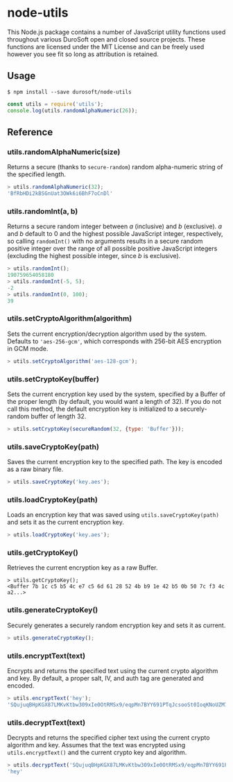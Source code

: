 # node-utils
This Node.js package contains a number of JavaScript utility functions used
throughout various DuroSoft open and closed source projects. These functions
are licensed under the MIT License and can be freely used however you see
fit so long as attribution is retained.

## Usage

`$ npm install --save durosoft/node-utils`

```javascript
const utils = require('utils');
console.log(utils.randomAlphaNumeric(26));
```

## Reference

### utils.randomAlphaNumeric(size)
Returns a secure (thanks to `secure-random`) random alpha-numeric string of the
specified length.

```javascript
> utils.randomAlphaNumeric(32);
'BfRbHDi2kBSGnUat3OWk6i6BhF7oCnDl'
```

### utils.randomInt(a, b)
Returns a secure random integer between *a* (inclusive) and *b* (exclusive). *a* and
*b* default to 0 and the highest possible JavaScript integer, respectively, so calling
`randomInt()` with no arguments results in a secure random positive integer over the
range of all possible positive JavaScript integers (excluding the highest
possible integer, since *b* is exclusive).

```javascript
> utils.randomInt();
190759654058180
> utils.randomInt(-5, 5);
-2
> utils.randomInt(0, 100);
39
```
### utils.setCryptoAlgorithm(algorithm)
Sets the current encryption/decryption algorithm used by the system. Defaults to
`'aes-256-gcm'`, which corresponds with 256-bit AES encryption in GCM mode.

```javascript
> utils.setCryptoAlgorithm('aes-128-gcm');
```

### utils.setCryptoKey(buffer)
Sets the current encryption key used by the system, specified by a Buffer of the proper
length (by default, you would want a length of 32). If you do not call this method,
the default encryption key is initialized to a securely-random buffer of length 32.

```javascript
> utils.setCryptoKey(secureRandom(32, {type: 'Buffer'}));
```

### utils.saveCryptoKey(path)
Saves the current encryption key to the specified path. The key is encoded as
a raw binary file.

```javascript
> utils.saveCryptoKey('key.aes');
```

### utils.loadCryptoKey(path)
Loads an encryption key that was saved using `utils.saveCryptoKey(path)` and sets it
as the current encryption key.

```javascript
> utils.loadCryptoKey('key.aes');
```

### utils.getCryptoKey()
Retrieves the current encryption key as a raw Buffer.

```
> utils.getCryptoKey();
<Buffer 7b 1c c5 b5 4c e7 c5 6d 61 28 52 4b b9 1e 42 b5 0b 50 7c f3 4c a2...>
```

### utils.generateCryptoKey()
Securely generates a securely random encryption key and sets it as current.

```javascript
> utils.generateCryptoKey();
```

### utils.encryptText(text)
Encrypts and returns the specified text using the current crypto algorithm and key. By
default, a proper salt, IV, and auth tag are generated and encoded.

```javascript
> utils.encryptText('hey');
'SQujuqBHpKGX87LMKvKtbw309xIe0OtRMSx9/eqpMn7BYY691PTqJcsooSt0IoqKNoUZM7...'
```

### utils.decryptText(text)
Decrypts and returns the specified cipher text using the current crypto algorithm and
key. Assumes that the text was encrypted using `utils.encryptText()` and the current
crypto key and algorithm.

```javascript
> utils.decryptText('SQujuqBHpKGX87LMKvKtbw309xIe0OtRMSx9/eqpMn7BYY691P...');
'hey'
```
